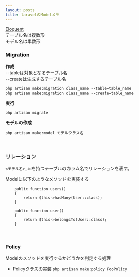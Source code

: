 ```yaml
---
layout: posts
title: laravelのModelメモ 
---
```

[Eloquent](https://laravel.com/docs/5.2/eloquent)  
テーブル名は複数形  
モデル名は単数形  

### Migration
**作成**   
--tableは対象となるテーブル名  
--createは生成するテーブル名  

```
php artisan make:migration class_name --table=table_name
php artisan make:migration class_name --create=table_name
```

**実行**   

```
php artisan migrate
```

**モデルの作成**  

```
php artisan make:model モデルクラス名
```
<br>

### リレーション
`<モデル名>_id`を持つテーブルのカラム名でリレーションを表す。  

Modelに以下のようなメソッドを実装する  

```
    public function users()
    {
        return $this->hasMany(User::class);
    }
    
    public function user()
    {
        return $this->belongsTo(User::class);
    }
```
<br>

### Policy
Modelのメソッドを実行するかどうかを判定する処理  
* Policyクラスの実装
`php artisan make:policy FooPolicy`
